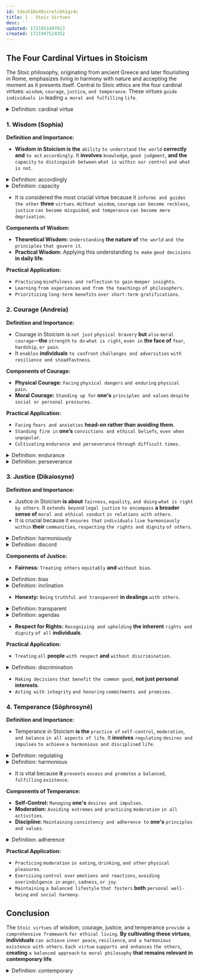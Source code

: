 ```yaml
---
id: tdosh10o49zxrelcbh1gc4c
title: 1 - Stoic Virtues
desc: ''
updated: 1721951497013
created: 1721947524352
---
```


## The Four Cardinal Virtues in Stoicism

The Stoic philosophy, originating from ancient Greece and later flourishing in Rome, emphasizes living in harmony with nature and accepting the moment as it presents itself. Central to Stoic ethics are the four cardinal virtues: `wisdom`, `courage`, `justice`, `and temperance`. These virtues `guide individuals in` leading `a moral and fulfilling` `life`.



<!-- start of 'cardinal virtue' section -->
<details>
    <summary>Definition: cardinal virtue</summary>

#
A cardinal virtue **is a** `fundamental` `moral principle` **that is considered** `essential` `for ethical behavior`. **In the context of Stoicism**, **the four cardinal virtues** are wisdom, courage, justice, and temperance. These virtues **are seen as the** `foundation` **for leading a good and virtuous life**.

---
</details>
<!-- end of 'cardinal virtue' section -->



### 1. **Wisdom (Sophia)**

**Definition and Importance:**
- **Wisdom in Stoicism is the** `ability` `to understand` `the world` **correctly and** `to act` `accordingly`. It **involves** `knowledge`, `good judgment`, **and the** `capacity` `to distinguish between` `what is within our control` `and what is not`.



<!-- start of 'accordingly' section -->
<details>
    <summary>Definition: accordingly</summary>

#
Accordingly **means** `in a way` `that is` `appropriate to` `the particular circumstances`; **in a manner that suits the situation or follows a particular rule or principle**.

---
</details>
<!-- end of 'accordingly' section -->



<!-- start of 'capacity' section -->
<details>
    <summary>Definition: capacity</summary>

#
Capacity **means** `the ability` `or power` `to do something`, **such as** `perform a task`, `produce something`, `or understand and learn`.

---
</details>
<!-- end of 'capacity' section -->



- It is considered the most crucial virtue because it `informs and guides` `the other` **three** `virtues`. `Without wisdom`, `courage` `can become reckless`, `justice` `can become misguided`, `and temperance` `can become mere deprivation`.

**Components of Wisdom:**
- **Theoretical Wisdom:** `Understanding` **the nature of** `the world` `and the principles` `that govern it`.
- **Practical Wisdom:** Applying this understanding `to make` `good decisions` **in daily life**.

**Practical Application:**
- `Practicing` `mindfulness and reflection` `to gain` `deeper insights`.
- `Learning` `from experiences` `and from the teachings` `of philosophers`.
- `Prioritizing` `long-term benefits` `over short-term gratifications`.

### 2. **Courage (Andreia)**

**Definition and Importance:**
- Courage in Stoicism is `not just` `physical bravery` **but** `also` `moral courage`—**the** `strength` `to do` `what is right`, `even in` **the face of** `fear`, `hardship`, `or pain`.
- It `enables` **individuals** `to confront` `challenges and adversities` `with resilience and steadfastness`.

**Components of Courage:**
- **Physical Courage:** `Facing` `physical dangers` `and enduring` `physical pain`.
- **Moral Courage:** `Standing up for` **one's** `principles and values` `despite` `social or personal pressures`.

**Practical Application:**
- `Facing` `fears and anxieties` **head-on rather than avoiding them**.
- `Standing firm in` **one’s** `convictions and ethical beliefs`, `even when` `unpopular`.
- `Cultivating` `endurance and perseverance` `through difficult times`.



<!-- start of 'endurance' section -->
<details>
    <summary>Definition: endurance</summary>

#
Endurance **means** `the ability` `to withstand` `hardship or adversity` `over` `a prolonged period`; **the capacity** `to sustain` `a physical or mental effort` `without giving up`.

---
</details>
<!-- end of 'endurance' section -->



<!-- start of 'perseverance' section -->
<details>
    <summary>Definition: perseverance</summary>

#
Perseverance **means** `continued` `effort and determination` `to achieve a goal` `or overcome obstacles`, `despite` `difficulties or delays`.

---
</details>
<!-- end of 'perseverance' section -->



### 3. **Justice (Dikaiosyne)**

**Definition and Importance:**
- Justice in Stoicism **is about** `fairness`, `equality`, `and doing` `what is right` `by others`. It `extends beyond` `legal justice` `to encompass` **a broader sense of** `moral and ethical conduct` `in relations with others`.
- It is crucial because it `ensures that` `individuals` `live harmoniously within` **their** `communities`, `respecting` `the rights and dignity` `of others`.



<!-- start of 'harmoniously' section -->
<details>
    <summary>Definition: harmoniously</summary>

#
Harmoniously **means** `in a way` `that is` `peaceful`, `well-balanced`, `and free from` `conflict or discord`.

---
</details>
<!-- end of 'harmoniously' section -->



<!-- start of 'discord' section -->
<details>
    <summary>Definition: discord</summary>

#
Discord **means** `a lack of` `harmony or agreement`; **conflict or disagreement between people**.

---
</details>
<!-- end of 'discord' section -->



**Components of Justice:**
- **Fairness:** `Treating others` `equitably` **and** `without bias`.



<!-- start of 'bias' section -->
<details>
    <summary>Definition: bias</summary>

#
Bias **means** `a preference or inclination` `that affects` `judgment or behavior`, **often** `in an unfair way`.

---
</details>
<!-- end of 'bias' section -->



<!-- start of 'inclination' section -->
<details>
    <summary>Definition: inclination</summary>

#
Inclination **means** `a tendency or preference` `towards` `a particular action`, `thought`, `or behavior`.

---
</details>
<!-- end of 'inclination' section -->



- **Honesty:** `Being` `truthful and transparent` **in dealings** `with others`.



<!-- start of 'transparent' section -->
<details>
    <summary>Definition: transparent</summary>

#
Transparent **means** `something` **that is** `clear` `and easy to see through`, `or` **it can describe** `being` `open and honest`, `with no` `hidden agendas`.

---
</details>
<!-- end of 'transparent' section -->



<!-- start of 'agendas' section -->
<details>
    <summary>Definition: agendas</summary>

#
Agendas **are** `plans` `or lists of things` `to be done`, `discussed`, `or achieved`, **often** `in` `a meeting` `or event`. They **can also refer to** `hidden` `motives or goals` `behind` `someone's actions`.

---
</details>
<!-- end of 'agendas' section -->



- **Respect for Rights:** `Recognizing and upholding` **the inherent** `rights and dignity` `of all` **individuals**.

**Practical Application:**
- `Treating` `all` **people** `with respect` **and** `without discrimination`.



<!-- start of 'discrimination' section -->
<details>
    <summary>Definition: discrimination</summary>

#
Discrimination **means** `treating people` `unfairly or unjustly` `based on` `characteristics` **like** `race`, `gender`, `age`, **or** `religion`.

---
</details>
<!-- end of 'discrimination' section -->



- `Making decisions` `that benefit` `the common good`, **not just personal interests**.
- `Acting with integrity` `and honoring` `commitments and promises`.

### 4. **Temperance (Sōphrosynē)**

**Definition and Importance:**
- Temperance in Stoicism **is the** `practice of` `self-control`, `moderation`, `and balance` `in all aspects of life`. It **involves** `regulating` `desires and impulses` `to achieve` `a harmonious and disciplined` `life`.



<!-- start of 'regulating' section -->
<details>
    <summary>Definition: regulating</summary>

#
Regulating **means** `controlling or managing` `something` `to ensure` `it works properly` `or stays within certain limits`.

---
</details>
<!-- end of 'regulating' section -->



<!-- start of 'harmonious' section -->
<details>
    <summary>Definition: harmonious</summary>

#
Harmonious **means** `working well together` `in a balanced and pleasant way`, `without conflict`.

---
</details>
<!-- end of 'harmonious' section -->



- It is vital because **it** `prevents` `excess` `and promotes` `a balanced`, `fulfilling` `existence`.

**Components of Temperance:**
- **Self-Control:** `Managing` **one's** `desires and impulses`.
- **Moderation:** `Avoiding extremes` `and practicing` `moderation` `in all activities`.
- **Discipline:** `Maintaining` `consistency and adherence to` **one's** `principles and values`.



<!-- start of 'adherence' section -->
<details>
    <summary>Definition: adherence</summary>

#
Adherence **means** `sticking to` `or following` `rules`, `guidelines`, `or plans` `closely`.

---
</details>
<!-- end of 'adherence' section -->



**Practical Application:**
- `Practicing` `moderation` `in eating`, `drinking`, `and other` `physical pleasures`.
- `Exercising` `control over` `emotions and reactions`, `avoiding` `overindulgence in` `anger`, `sadness`, `or joy`.
- `Maintaining` `a balanced lifestyle` `that fosters` **both** `personal well-being` `and social harmony`.

## Conclusion

The `Stoic virtues` of wisdom, courage, justice, and temperance `provide a` `comprehensive framework` `for ethical living`. **By cultivating these virtues**, **individuals** `can achieve` `inner peace`, `resilience`, `and a harmonious existence with others`. `Each virtue` `supports and enhances` `the others`, **creating** `a balanced approach` `to moral philosophy` **that remains relevant in contemporary life**.



<!-- start of 'contemporary' section -->
<details>
    <summary>Definition: contemporary</summary>

#
Contemporary **means** `existing or happening` `at the same time` `as something else`, `or relating to` `the present time`.

---
</details>
<!-- end of 'contemporary' section -->
